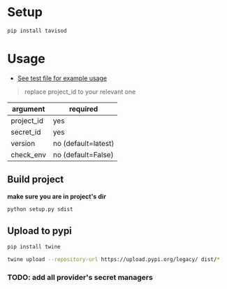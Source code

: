 # Setup

```bash
pip install tavisod
```

# Usage

* [See test file for example usage](../../tests/test_tavisod.py)
>replace project_id to your relevant one

| argument  | required |
|---|---|
| project_id | yes |
| secret_id | yes |
| version | no (default=latest) |
| check_env | no (default=False) |

## Build project

**make sure you are in project's dir**
```bash
python setup.py sdist
```

## Upload to pypi

```bash
pip install twine
```
```bash
twine upload --repository-url https://upload.pypi.org/legacy/ dist/*
```

### TODO: add all provider's secret managers
